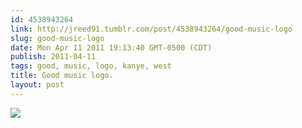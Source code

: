```yaml
---
id: 4538943264
link: http://jreed91.tumblr.com/post/4538943264/good-music-logo
slug: good-music-logo
date: Mon Apr 11 2011 19:13:40 GMT-0500 (CDT)
publish: 2011-04-11
tags: good, music, logo, kanye, west
title: Good music logo.
layout: post
---
```



![](http://31.media.tumblr.com/tumblr_ljijavSZoI1qi8pkco1_1280.jpg)

